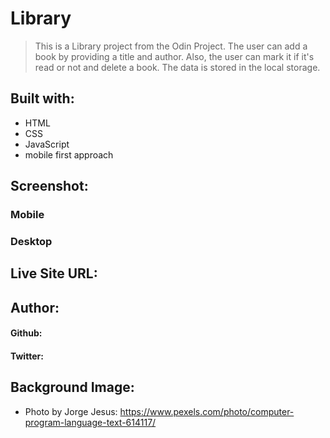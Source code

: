 # Library

> This is a Library project from the Odin Project. The user can add a book by providing a title and author. Also, the user can mark it if it's read or not and delete a book. The data is stored in the local storage.

## Built with:

- HTML
- CSS
- JavaScript
- mobile first approach

## Screenshot:

### Mobile

### Desktop

## Live Site URL:

## Author:

#### Github:

#### Twitter:

## Background Image:

- Photo by Jorge Jesus: https://www.pexels.com/photo/computer-program-language-text-614117/
